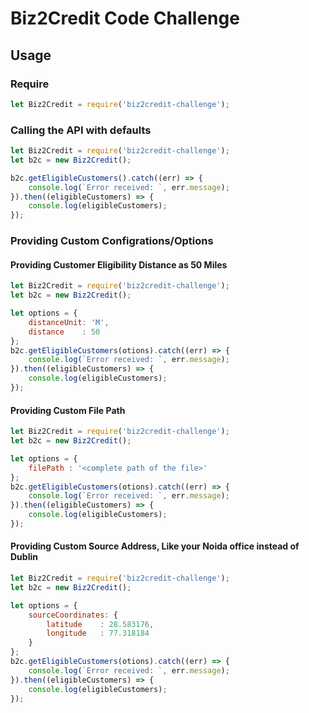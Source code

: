 # Biz2Credit Code Challenge

## Usage

### Require

```javascript
let Biz2Credit = require('biz2credit-challenge');
```

### Calling the API with defaults

```javascript
let Biz2Credit = require('biz2credit-challenge');
let b2c = new Biz2Credit();

b2c.getEligibleCustomers().catch((err) => {
	console.log(`Error received: `, err.message);
}).then((eligibleCustomers) => {
	console.log(eligibleCustomers);
});
```

### Providing Custom Configrations/Options

#### Providing Customer Eligibility Distance as 50 Miles
```javascript
let Biz2Credit = require('biz2credit-challenge');
let b2c = new Biz2Credit();

let options = {
	distanceUnit: 'M',
	distance 	: 50
};
b2c.getEligibleCustomers(otions).catch((err) => {
	console.log(`Error received: `, err.message);
}).then((eligibleCustomers) => {
	console.log(eligibleCustomers);
});
```

#### Providing Custom File Path
```javascript
let Biz2Credit = require('biz2credit-challenge');
let b2c = new Biz2Credit();

let options = {
	filePath : '<complete path of the file>'
};
b2c.getEligibleCustomers(otions).catch((err) => {
	console.log(`Error received: `, err.message);
}).then((eligibleCustomers) => {
	console.log(eligibleCustomers);
});
```

#### Providing Custom Source Address, Like your Noida office instead of Dublin

```javascript
let Biz2Credit = require('biz2credit-challenge');
let b2c = new Biz2Credit();

let options = {
	sourceCoordinates: {
		latitude	: 28.583176,
		longitude	: 77.318184
	}
};
b2c.getEligibleCustomers(otions).catch((err) => {
	console.log(`Error received: `, err.message);
}).then((eligibleCustomers) => {
	console.log(eligibleCustomers);
});
```